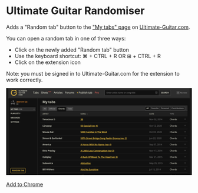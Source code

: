 # Ultimate Guitar Randomiser

Adds a "Random tab" button to the ["My tabs" page](https://www.ultimate-guitar.com/user/mytabs) on [Ultimate-Guitar.com](https://www.ultimate-guitar.com).

You can open a random tab in one of three ways:

- Click on the newly added "Random tab" button
- Use the keyboard shortcut: ⌘ + CTRL + R OR ⊞ + CTRL + R
- Click on the extension icon

Note: you must be signed in to Ultimate-Guitar.com for the extension to work correctly.

![](Screenshot.png)

[Add to Chrome](https://chrome.google.com/webstore/detail/ultimate-guitar-randomise/hakjookdamicmkhpnjamffoifnfkkldj?hl=en)

